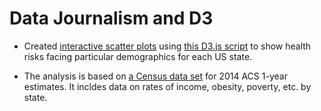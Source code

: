 # Data Journalism and D3

* Created [interactive scatter plots](https://anulkar.github.io/D3-Challenge/) using [this D3.js script](https://github.com/anulkar/D3-Challenge/blob/master/assets/js/app.js) to show health risks facing particular demographics for each US state.

* The analysis is based on [a Census data set](https://github.com/anulkar/D3-Challenge/blob/master/assets/data/data.csv) for 2014 ACS 1-year estimates. It incldes data on rates of income, obesity, poverty, etc. by state.